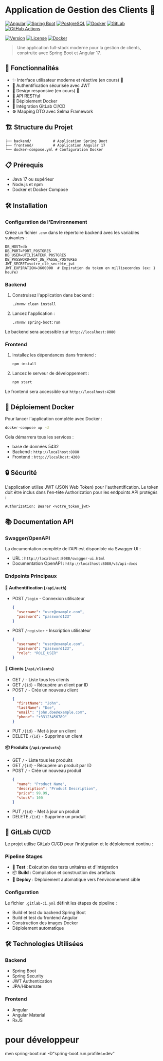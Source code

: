 # Application de Gestion des Clients 🚀

[![Angular](https://img.shields.io/badge/Angular-17-DD0031?logo=angular&logoColor=white)](https://angular.io)
[![Spring Boot](https://img.shields.io/badge/Spring%20Boot-3-6DB33F?logo=spring&logoColor=white)](https://spring.io/projects/spring-boot)
[![PostgreSQL](https://img.shields.io/badge/PostgreSQL-13-336791?logo=postgresql&logoColor=white)](https://www.postgresql.org)
[![Docker](https://img.shields.io/badge/Docker-20.10%2B-2496ED?logo=docker&logoColor=white)](https://www.docker.com)
[![GitLab](https://img.shields.io/badge/GitLab-CI%2FCD-FCA121?logo=gitlab&logoColor=white)](https://about.gitlab.com)
[![GitHub Actions](https://img.shields.io/github/actions/workflow/status/your-username/client-management/main.yml?logo=github&label=GitHub%20Actions)](https://github.com/your-username/client-management/actions)

[![Version](https://img.shields.io/badge/version-1.0.0-blue.svg)](https://github.com/votre-repo/client-management)
[![License](https://img.shields.io/badge/license-MIT-green.svg)](https://opensource.org/licenses/MIT)
[![Docker](https://img.shields.io/badge/docker-ready-brightgreen.svg)](https://www.docker.com/)

> Une application full-stack moderne pour la gestion de clients, construite avec Spring Boot et Angular 17.

## 🌟 Fonctionnalités

- ✨ Interface utilisateur moderne et réactive (en cours) 🚧
- 🔐 Authentification sécurisée avec JWT
- 📱 Design responsive (en cours) 🚧
- 🚀 API RESTful
- 🐳 Déploiement Docker
- 🔄 Intégration GitLab CI/CD
- ⚙️ Mapping DTO avec Selma Framework

## 🏗️ Structure du Projet

```
├── backend/          # Application Spring Boot
├── frontend/         # Application Angular 17
└── docker-compose.yml # Configuration Docker
```

## 📋 Prérequis

- Java 17 ou supérieur
- Node.js et npm
- Docker et Docker Compose

## 🛠️ Installation

### Configuration de l'Environnement

Créez un fichier `.env` dans le répertoire backend avec les variables suivantes :

```env
DB_HOST=db
DB_PORT=PORT_POSTGRES
DB_USER=UTILISATEUR_POSTGRES
DB_PASSWORD=MOT_DE_PASSE_POSTGRES
JWT_SECRET=votre_clé_secrète_jwt
JWT_EXPIRATION=3600000  # Expiration du token en millisecondes (ex: 1 heure)
```

### Backend

1. Construisez l'application dans backend :
   ```bash
   ./mvnw clean install
   ```

2. Lancez l'application :
   ```bash
   ./mvnw spring-boot:run
   ```

Le backend sera accessible sur `http://localhost:8080`

### Frontend


1. Installez les dépendances dans frontend :
   ```bash
   npm install
   ```

2. Lancez le serveur de développement :
   ```bash
   npm start
   ```

Le frontend sera accessible sur `http://localhost:4200`

## 🐳 Déploiement Docker

Pour lancer l'application complète avec Docker :

```bash
docker-compose up -d
```

Cela démarrera tous les services :
- base de données 5432
- Backend : `http://localhost:8080`
- Frontend : `http://localhost:4200`

## 🔒 Sécurité

L'application utilise JWT (JSON Web Token) pour l'authentification. Le token doit être inclus dans l'en-tête Authorization pour les endpoints API protégés :

```
Authorization: Bearer <votre_token_jwt>
```

## 📚 Documentation API

### Swagger/OpenAPI

La documentation complète de l'API est disponible via Swagger UI :
- URL : `http://localhost:8080/swagger-ui.html`
- Documentation OpenAPI : `http://localhost:8080/v3/api-docs`

### Endpoints Principaux

#### 🔐 Authentification (`/api/auth`)
- POST `/login` - Connexion utilisateur
  ```json
  {
    "username": "user@example.com",
    "password": "password123"
  }
  ```
- POST `/register` - Inscription utilisateur
  ```json
  {
    "username": "user@example.com",
    "password": "password123",
    "role": "ROLE_USER"
  }
  ```

#### 👥 Clients (`/api/clients`)
- GET `/` - Liste tous les clients
- GET `/{id}` - Récupère un client par ID
- POST `/` - Crée un nouveau client
  ```json
  {
    "firstName": "John",
    "lastName": "Doe",
    "email": "john.doe@example.com",
    "phone": "+33123456789"
  }
  ```
- PUT `/{id}` - Met à jour un client
- DELETE `/{id}` - Supprime un client

#### 📦 Produits (`/api/products`)
- GET `/` - Liste tous les produits
- GET `/{id}` - Récupère un produit par ID
- POST `/` - Crée un nouveau produit
  ```json
  {
    "name": "Product Name",
    "description": "Product Description",
    "price": 99.99,
    "stock": 100
  }
  ```
- PUT `/{id}` - Met à jour un produit
- DELETE `/{id}` - Supprime un produit

## 🔄 GitLab CI/CD

Le projet utilise GitLab CI/CD pour l'intégration et le déploiement continu :

### Pipeline Stages

- 🧪 **Test** : Exécution des tests unitaires et d'intégration
- 📦 **Build** : Compilation et construction des artefacts
- 🚀 **Deploy** : Déploiement automatique vers l'environnement cible

### Configuration

Le fichier `.gitlab-ci.yml` définit les étapes de pipeline :
- Build et test du backend Spring Boot
- Build et test du frontend Angular
- Construction des images Docker
- Déploiement automatique

## 🛠️ Technologies Utilisées

### Backend
- Spring Boot
- Spring Security
- JWT Authentication
- JPA/Hibernate

### Frontend
- Angular
- Angular Material
- RxJS


# pour développeur 
mvn spring-boot:run -D"spring-boot.run.profiles=dev"